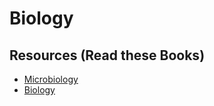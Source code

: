 # Biology

## Resources (Read these Books)

- [Microbiology](https://openstax.org/details/books/microbiology)
- [Biology](https://openstax.org/details/books/biology-2e)